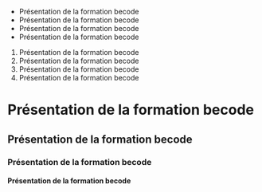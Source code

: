 - Présentation de la formation becode
- Présentation de la formation becode
- Présentation de la formation becode
- Présentation de la formation becode
1. Présentation de la formation becode
2. Présentation de la formation becode
3. Présentation de la formation becode
4. Présentation de la formation becode
<h1>Présentation de la formation becode</h1>
<h2>Présentation de la formation becode</h2>
<h3>Présentation de la formation becode</h3>
<h4>Présentation de la formation becode</h4>
